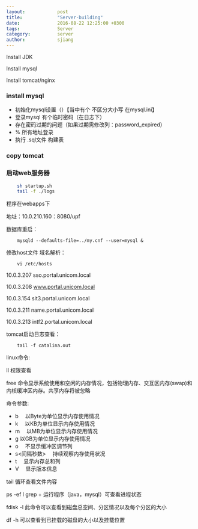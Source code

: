 ```yaml
---
layout:            post
title:             "Server-building"
date:              2016-08-22 12:25:00 +0300
tags:              Server 
category:          server
author:            sjiang
---
```


Install JDK

Install mysql

Install tomcat/nginx


### install mysql
	
- 初始化mysql设置（）【当中有个 不区分大小写 在mysql.ini】
- 登录mysql 有个临时密码（在日志下）
- 存在密码过期的问题（如果过期需修改列：password_expired）
- % 所有地址登录
- 执行 .sql文件 构建表

### copy tomcat

### 启动web服务器
```bash
	sh startup.sh
	tail -f ./logs
```

程序在webapps下

地址：10.0.210.160：8080/upf

数据库重启：
```
	mysqld --defaults-file=../my.cnf --user=mysql &
```

修改host文件 域名解析：	
```
	vi /etc/hosts
```

10.0.3.207      sso.portal.unicom.local

10.0.3.208      www.portal.unicom.local

10.0.3.154      sit3.portal.unicom.local 

10.0.3.211   	name.portal.unicom.local

10.0.3.213 		intf2.portal.unicom.local

tomcat启动日志查看：
```
	tail -f catalina.out
```


linux命令:

ll  权限查看

free 命令显示系统使用和空闲的内存情况，包括物理内存、交互区内存(swap)和内核缓冲区内存。共享内存将被忽略

命令参数:

- b 　以Byte为单位显示内存使用情况
- k 　以KB为单位显示内存使用情况
- m 　以MB为单位显示内存使用情况
- g   以GB为单位显示内存使用情况
- o 　不显示缓冲区调节列
- s<间隔秒数> 　持续观察内存使用状况
- t 　显示内存总和列
- V 　显示版本信息

tail		循环查看文件内容

ps -ef l grep + 运行程序（java，mysql）可查看进程状态

fdisk -l		此命令可以查看到磁盘总空间、分区情况以及每个分区的大小

df -h		可以查看到已挂载的磁盘的大小以及挂载位置
